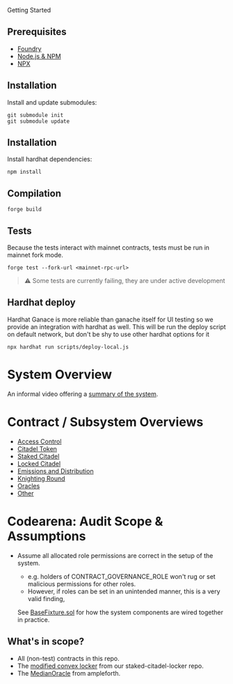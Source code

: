 Getting Started

## Prerequisites

- [Foundry](https://github.com/gakonst/foundry)
- [Node.js & NPM](https://nodejs.org/en/)
- [NPX](https://www.npmjs.com/package/npx)

## Installation

Install and update submodules:

```console
git submodule init
git submodule update
```

## Installation

Install hardhat dependencies:

```console
npm install
```

## Compilation

```
forge build
```

## Tests

Because the tests interact with mainnet contracts, tests must be run in mainnet fork mode.

```
forge test --fork-url <mainnet-rpc-url>
```

> ⚠️ Some tests are currently failing, they are under active development

## Hardhat deploy

Hardhat Ganace is more reliable than ganache itself for UI testing so we provide an integration with hardhat as well.
This will be run the deploy script on default network, but don't be shy to use other hardhat options for it

```
npx hardhat run scripts/deploy-local.js
```

# System Overview
An informal video offering a [summary of the system](https://drive.google.com/file/d/1hCzQrgZEsbd0t2mtuaXm7Cp3YS-ZIlw3/view?usp=sharing).

# Contract / Subsystem Overviews
- [Access Control](./docs/access-control.md)
- [Citadel Token](./docs/citadel-token.md)
- [Staked Citadel](./docs/staked-citadel.md)
- [Locked Citadel](./docs/locked-citadel.md)
- [Emissions and Distribution](./docs/emissions.md)
- [Knighting Round](./docs/knighting-round.md)
- [Oracles](./docs/oracles.md)
- [Other](./docs/explainer.md)

# Codearena: Audit Scope & Assumptions
- Assume all allocated role permissions are correct in the setup of the system.
    - e.g. holders of CONTRACT_GOVERNANCE_ROLE won't rug or set malicious permissions for other roles.
    - However, if roles can be set in an unintended manner, this is a very valid finding, 

    See [BaseFixture.sol](./test/BaseFixture.sol) for how the system components are wired together in practice.

## What's in scope?
* All (non-test) contracts in this repo.
* The [modified convex locker](https://github.com/Citadel-DAO/staked-citadel-locker/blob/main/src/StakedCitadelLocker.sol) from our staked-citadel-locker repo.
* The [MedianOracle](https://github.com/ampleforth/market-oracle/blob/master/contracts/MedianOracle.sol) from ampleforth.
